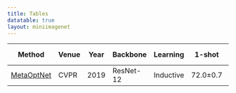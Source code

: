 ```yaml
---
title: Tables
datatable: true
layout: miniimagenet
---
```




Method   | Venue | Year | Backbone   | Learning | 1-shot      | 5-shot   | Code | Reported by 
------- | ------ | ---- | --------   | -----    | -----   | -----    | ---- | ----
[MetaOptNet](https://arxiv.org/pdf/1904.03758.pdf)     | CVPR   | 2019 | ResNet-12  | Inductive | 72.0±0.7    | 84.2±0.5     | [\[PyTorch\]](https://github.com/kjunelee/MetaOptNet) | [\[Paper\]](https://arxiv.org/pdf/1904.03758.pdf)
